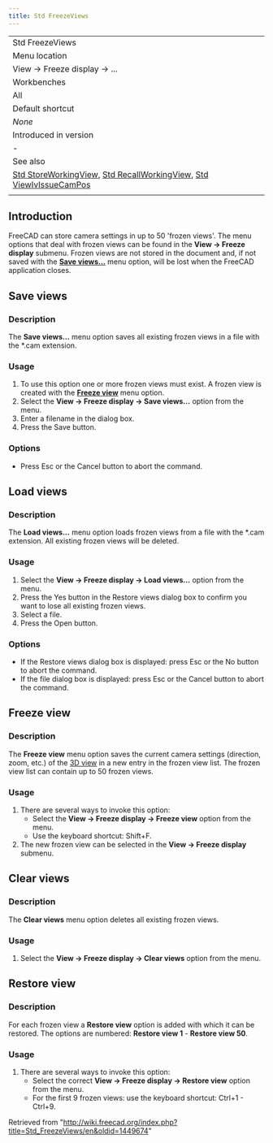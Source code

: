 ```yaml
---
title: Std FreezeViews
---
```

|  |
| --- |
| Std FreezeViews |
| Menu location |
| View → Freeze display → ... |
| Workbenches |
| All |
| Default shortcut |
| *None* |
| Introduced in version |
| - |
| See also |
| [Std StoreWorkingView](/Std_StoreWorkingView "Std StoreWorkingView"), [Std RecallWorkingView](/Std_RecallWorkingView "Std RecallWorkingView"), [Std ViewIvIssueCamPos](/Std_ViewIvIssueCamPos "Std ViewIvIssueCamPos") |
|  |

## Introduction

FreeCAD can store camera settings in up to 50 'frozen views'. The menu options that deal with frozen views can be found in the **View → Freeze display** submenu. Frozen views are not stored in the document and, if not saved with the **[Save views...](#Save_views)** menu option, will be lost when the FreeCAD application closes.

## Save views

### Description

The **Save views...** menu option saves all existing frozen views in a file with the \*.cam extension.

### Usage

1. To use this option one or more frozen views must exist. A frozen view is created with the **[Freeze view](#Freeze_view)** menu option.
2. Select the **View → Freeze display → Save views...** option from the menu.
3. Enter a filename in the dialog box.
4. Press the Save button.

### Options

* Press Esc or the Cancel button to abort the command.

## Load views

### Description

The **Load views...** menu option loads frozen views from a file with the \*.cam extension. All existing frozen views will be deleted.

### Usage

1. Select the **View → Freeze display → Load views...** option from the menu.
2. Press the Yes button in the Restore views dialog box to confirm you want to lose all existing frozen views.
3. Select a file.
4. Press the Open button.

### Options

* If the Restore views dialog box is displayed: press Esc or the No button to abort the command.
* If the file dialog box is displayed: press Esc or the Cancel button to abort the command.

## Freeze view

### Description

The **Freeze view** menu option saves the current camera settings (direction, zoom, etc.) of the [3D view](/3D_view "3D view") in a new entry in the frozen view list. The frozen view list can contain up to 50 frozen views.

### Usage

1. There are several ways to invoke this option:
   * Select the **View → Freeze display → Freeze view** option from the menu.
   * Use the keyboard shortcut: Shift+F.
2. The new frozen view can be selected in the **View → Freeze display** submenu.

## Clear views

### Description

The **Clear views** menu option deletes all existing frozen views.

### Usage

1. Select the **View → Freeze display → Clear views** option from the menu.

## Restore view

### Description

For each frozen view a **Restore view** option is added with which it can be restored. The options are numbered: **Restore view 1** - **Restore view 50**.

### Usage

1. There are several ways to invoke this option:
   * Select the correct **View → Freeze display → Restore view** option from the menu.
   * For the first 9 frozen views: use the keyboard shortcut: Ctrl+1 - Ctrl+9.

Retrieved from "<http://wiki.freecad.org/index.php?title=Std_FreezeViews/en&oldid=1449674>"